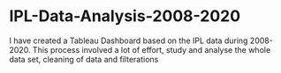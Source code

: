 # IPL-Data-Analysis-2008-2020
I have created a Tableau Dashboard based on the IPL data during 2008-2020. This process involved a lot of effort, study and analyse the whole data set, cleaning of data and filterations
